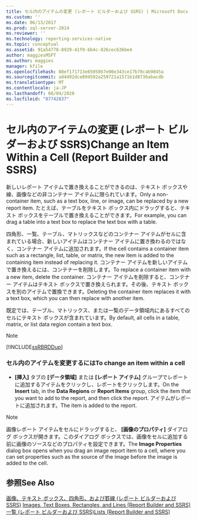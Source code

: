 ```yaml
---
title: セル内のアイテムの変更 (レポート ビルダーおよび SSRS) | Microsoft Docs
ms.custom: ''
ms.date: 06/13/2017
ms.prod: sql-server-2014
ms.reviewer: ''
ms.technology: reporting-services-native
ms.topic: conceptual
ms.assetid: 91a54778-8929-41f9-bb4c-826cec636be4
author: maggiesMSFT
ms.author: maggies
manager: kfile
ms.openlocfilehash: 80ef171713e6505867e00e343ce17b70cab9045a
ms.sourcegitcommit: ad4d92dce894592a259721a1571b1d8736abacdb
ms.translationtype: MT
ms.contentlocale: ja-JP
ms.lasthandoff: 08/04/2020
ms.locfileid: "87742837"
---
```

# <a name="change-an-item-within-a-cell-report-builder-and-ssrs"></a><span data-ttu-id="37d0f-102">セル内のアイテムの変更 (レポート ビルダーおよび SSRS)</span><span class="sxs-lookup"><span data-stu-id="37d0f-102">Change an Item Within a Cell (Report Builder and SSRS)</span></span>
  <span data-ttu-id="37d0f-103">新しいレポート アイテムで置き換えることができるのは、テキスト ボックスや線、画像などの非コンテナー アイテムに限られています。</span><span class="sxs-lookup"><span data-stu-id="37d0f-103">Only a non-container item, such as a text box, line, or image, can be replaced by a new report item.</span></span> <span data-ttu-id="37d0f-104">たとえば、テーブルをテキスト ボックス内にドラッグすると、テキスト ボックスをテーブルで置き換えることができます。</span><span class="sxs-lookup"><span data-stu-id="37d0f-104">For example, you can drag a table into a text box to replace the text box with a table.</span></span>  
  
 <span data-ttu-id="37d0f-105">四角形、一覧、テーブル、マトリックスなどのコンテナー アイテムがセルに含まれている場合、新しいアイテムはコンテナー アイテムに置き換わるのではなく、コンテナー アイテムに追加されます。</span><span class="sxs-lookup"><span data-stu-id="37d0f-105">If the cell contains a container item such as a rectangle, list, table, or matrix, the new item is added to the containing item instead of replacing it.</span></span> <span data-ttu-id="37d0f-106">コンテナー アイテムを新しいアイテムで置き換えるには、コンテナーを削除します。</span><span class="sxs-lookup"><span data-stu-id="37d0f-106">To replace a container item with a new item, delete the container.</span></span> <span data-ttu-id="37d0f-107">コンテナー アイテムを削除すると、コンテナー アイテムはテキスト ボックスで置き換えられます。その後、テキスト ボックスを別のアイテムで置換できます。</span><span class="sxs-lookup"><span data-stu-id="37d0f-107">Deleting the container item replaces it with a text box, which you can then replace with another item.</span></span>  
  
 <span data-ttu-id="37d0f-108">既定では、テーブル、マトリックス、または一覧のデータ領域内にあるすべてのセルにテキスト ボックスが含まれています。</span><span class="sxs-lookup"><span data-stu-id="37d0f-108">By default, all cells in a table, matrix, or list data region contain a text box.</span></span>  
  
> [!NOTE]  
>  [!INCLUDE[ssRBRDDup](../../includes/ssrbrddup-md.md)]  
  
### <a name="to-change-an-item-within-a-cell"></a><span data-ttu-id="37d0f-109">セル内のアイテムを変更するには</span><span class="sxs-lookup"><span data-stu-id="37d0f-109">To change an item within a cell</span></span>  
  
-   <span data-ttu-id="37d0f-110">**[挿入]** タブの **[データ領域]** または **[レポート アイテム]** グループでレポートに追加するアイテムをクリックし、レポートをクリックします。</span><span class="sxs-lookup"><span data-stu-id="37d0f-110">On the **Insert** tab, in the **Data Regions** or **Report Items** group, click the item that you want to add to the report, and then click the report.</span></span> <span data-ttu-id="37d0f-111">アイテムがレポートに追加されます。</span><span class="sxs-lookup"><span data-stu-id="37d0f-111">The item is added to the report.</span></span>  
  
> [!NOTE]  
>  <span data-ttu-id="37d0f-112">画像レポート アイテムをセルにドラッグすると、 **[画像のプロパティ]** ダイアログ ボックスが開きます。このダイアログ ボックスでは、画像をセルに追加する前に画像のソースなどのプロパティを設定できます。</span><span class="sxs-lookup"><span data-stu-id="37d0f-112">The **Image Properties** dialog box opens when you drag an image report item to a cell, where you can set properties such as the source of the image before the image is added to the cell.</span></span>  
  
## <a name="see-also"></a><span data-ttu-id="37d0f-113">参照</span><span class="sxs-lookup"><span data-stu-id="37d0f-113">See Also</span></span>  
 <span data-ttu-id="37d0f-114">[画像、テキスト ボックス、四角形、および罫線 &#40;レポート ビルダーおよび SSRS&#41;](rectangles-and-lines-report-builder-and-ssrs.md) </span><span class="sxs-lookup"><span data-stu-id="37d0f-114">[Images, Text Boxes, Rectangles, and Lines &#40;Report Builder and SSRS&#41;](rectangles-and-lines-report-builder-and-ssrs.md) </span></span>  
 [<span data-ttu-id="37d0f-115">一覧 &#40;レポート ビルダーおよび SSRS&#41;</span><span class="sxs-lookup"><span data-stu-id="37d0f-115">Lists &#40;Report Builder and SSRS&#41;</span></span>](tables-matrices-and-lists-report-builder-and-ssrs.md)  
  
  
